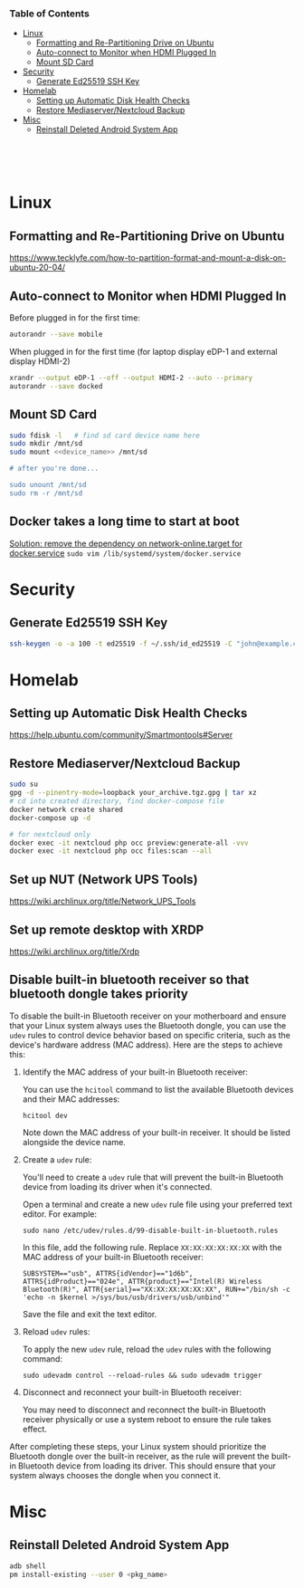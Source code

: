 ### Table of Contents
- [Linux](#linux)
  - [Formatting and Re-Partitioning Drive on Ubuntu](#formatting-and-re-partitioning-drive-on-ubuntu)
  - [Auto-connect to Monitor when HDMI Plugged In](#auto-connect-to-monitor-when-hdmi-plugged-in)
  - [Mount SD Card](#mount-sd-card)
- [Security](#security)
  - [Generate Ed25519 SSH Key](#generate-ed25519-ssh-key)
- [Homelab](#homelab)
  - [Setting up Automatic Disk Health Checks](#setting-up-automatic-disk-health-checks)
  - [Restore Mediaserver/Nextcloud Backup](#restore-mediaservernextcloud-backup)
- [Misc](#misc)
  - [Reinstall Deleted Android System App](#reinstall-deleted-android-system-app)

<br/>
<br/>
<br/>

<!----------------------------------------------------------------------------->

# Linux

## Formatting and Re-Partitioning Drive on Ubuntu
https://www.tecklyfe.com/how-to-partition-format-and-mount-a-disk-on-ubuntu-20-04/

## Auto-connect to Monitor when HDMI Plugged In
Before plugged in for the first time:
```sh
autorandr --save mobile
```

When plugged in for the first time (for laptop display eDP-1 and external display HDMI-2)
```sh
xrandr --output eDP-1 --off --output HDMI-2 --auto --primary
autorandr --save docked
```

## Mount SD Card
```sh
sudo fdisk -l   # find sd card device name here
sudo mkdir /mnt/sd
sudo mount <<device_name>> /mnt/sd

# after you're done...

sudo unount /mnt/sd
sudo rm -r /mnt/sd
```

## Docker takes a long time to start at boot
[Solution: remove the dependency on network-online.target for docker.service](https://superuser.com/questions/1356698/docker-service-takes-1-minute-and-30-seconds-causing-slow-boot)
`sudo vim /lib/systemd/system/docker.service`

<!----------------------------------------------------------------------------->

# Security

## Generate Ed25519 SSH Key
```sh
ssh-keygen -o -a 100 -t ed25519 -f ~/.ssh/id_ed25519 -C "john@example.com"
```

<!----------------------------------------------------------------------------->

# Homelab

## Setting up Automatic Disk Health Checks
https://help.ubuntu.com/community/Smartmontools#Server

## Restore Mediaserver/Nextcloud Backup
```sh
sudo su
gpg -d --pinentry-mode=loopback your_archive.tgz.gpg | tar xz
# cd into created directory, find docker-compose file
docker network create shared
docker-compose up -d

# for nextcloud only
docker exec -it nextcloud php occ preview:generate-all -vvv
docker exec -it nextcloud php occ files:scan --all
```

## Set up NUT (Network UPS Tools)
https://wiki.archlinux.org/title/Network_UPS_Tools

## Set up remote desktop with XRDP
https://wiki.archlinux.org/title/Xrdp

## Disable built-in bluetooth receiver so that bluetooth dongle takes priority
To disable the built-in Bluetooth receiver on your motherboard and ensure that your Linux system always uses the Bluetooth dongle, you can use the `udev` rules to control device behavior based on specific criteria, such as the device's hardware address (MAC address). Here are the steps to achieve this:

1. Identify the MAC address of your built-in Bluetooth receiver:

   You can use the `hcitool` command to list the available Bluetooth devices and their MAC addresses:

   ```
   hcitool dev
   ```

   Note down the MAC address of your built-in receiver. It should be listed alongside the device name.

2. Create a `udev` rule:

   You'll need to create a `udev` rule that will prevent the built-in Bluetooth device from loading its driver when it's connected.

   Open a terminal and create a new `udev` rule file using your preferred text editor. For example:

   ```
   sudo nano /etc/udev/rules.d/99-disable-built-in-bluetooth.rules
   ```

   In this file, add the following rule. Replace `XX:XX:XX:XX:XX:XX` with the MAC address of your built-in Bluetooth receiver:

   ```
   SUBSYSTEM=="usb", ATTRS{idVendor}=="1d6b", ATTRS{idProduct}=="024e", ATTR{product}=="Intel(R) Wireless Bluetooth(R)", ATTR{serial}=="XX:XX:XX:XX:XX:XX", RUN+="/bin/sh -c 'echo -n $kernel >/sys/bus/usb/drivers/usb/unbind'"
   ```

   Save the file and exit the text editor.

3. Reload `udev` rules:

   To apply the new `udev` rule, reload the `udev` rules with the following command:

   ```
   sudo udevadm control --reload-rules && sudo udevadm trigger
   ```

4. Disconnect and reconnect your built-in Bluetooth receiver:

   You may need to disconnect and reconnect the built-in Bluetooth receiver physically or use a system reboot to ensure the rule takes effect.

After completing these steps, your Linux system should prioritize the Bluetooth dongle over the built-in receiver, as the rule will prevent the built-in Bluetooth device from loading its driver. This should ensure that your system always chooses the dongle when you connect it.


<!----------------------------------------------------------------------------->

# Misc

## Reinstall Deleted Android System App
```sh
adb shell
pm install-existing --user 0 <pkg_name>
```
